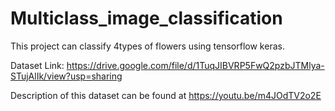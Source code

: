 # Multiclass_image_classification

This project can classify 4types of flowers using tensorflow keras.


Dataset Link: https://drive.google.com/file/d/1TuqJIBVRP5FwQ2pzbJTMlya-STujAlIk/view?usp=sharing

Description of this dataset can be found at https://youtu.be/m4JOdTV2o2E
